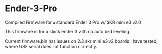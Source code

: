 # Ender-3-Pro
Compiled Firmware for a standard Ender 3 Pro w/ SKR mini e3 v2.0

This firmware is for a stock ender 3 with no auto bed leveling.

Current firmware.bin has issues on 2/3 skr mini e3 v2 boards I have tested, where USB serial does not function correctly.
